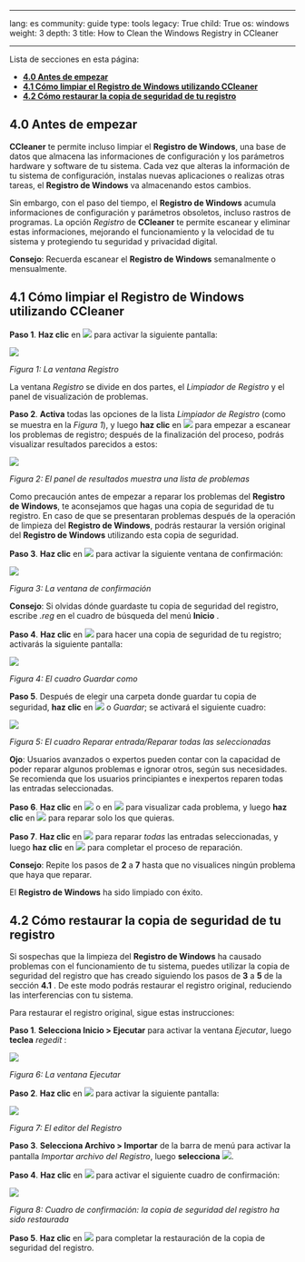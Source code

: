 

---

lang: es
community: guide
type: tools
legacy: True
child: True
os: windows
weight: 3
depth: 3
title: How to Clean the Windows Registry in CCleaner

---

Lista de secciones en esta página:  

- [**4.0 Antes de empezar**](#4.0)
- [**4.1 Cómo limpiar el Registro de Windows utilizando CCleaner**](#4.1)
- [**4.2 Cómo restaurar la copia de seguridad de tu registro**](#4.2)

<a name="4.0"></a>
## 4.0 Antes de empezar ##

**CCleaner** te permite incluso limpiar el **Registro de Windows**, una base de datos que almacena las informaciones de configuración y los parámetros hardware y software de tu sistema. Cada vez que alteras la información de tu sistema de configuración, instalas nuevas aplicaciones o realizas otras tareas, el **Registro de Windows** va almacenando estos cambios. 

Sin embargo, con el paso del tiempo, el **Registro de Windows** acumula informaciones de configuración y parámetros obsoletos, incluso rastros de programas. La opción *Registro* de **CCleaner** te permite escanear y eliminar estas informaciones, mejorando el funcionamiento y la velocidad de tu sistema y protegiendo tu seguridad y  privacidad digital.  

**Consejo**: Recuerda escanear el **Registro de Windows** semanalmente o mensualmente. 

<a name="4.1"></a>
## 4.1 Cómo limpiar el Registro de Windows utilizando CCleaner ##

**Paso 1**. **Haz clic** en ![](/sbox/screen/ccleaner-es-1/30.png) para activar la siguiente pantalla:

![](/sbox/screen/ccleaner-es-1/31.png)

*Figura 1: La ventana Registro*

La ventana *Registro* se divide en dos partes, el *Limpiador de Registro* y el panel de visualización de problemas.

**Paso 2**. **Activa** todas las opciones de la lista *Limpiador de Registro* (como se muestra en la *Figura 1*), y luego **haz clic** en ![](/sbox/screen/ccleaner-es-1/32.png) para empezar a escanear los problemas de registro; después de la finalización del proceso, podrás visualizar resultados parecidos a estos:

![](/sbox/screen/ccleaner-es-1/33.png)

*Figura 2: El panel de resultados muestra una lista de problemas* 

Como precaución antes de empezar a reparar los problemas del **Registro de Windows**, te aconsejamos que hagas una copia de seguridad de tu registro. En caso de que se presentaran problemas después de la operación de limpieza del **Registro de Windows**, podrás restaurar la versión original del **Registro de Windows** utilizando esta copia de seguridad.

**Paso 3**. **Haz clic** en ![](/sbox/screen/ccleaner-es-1/34.png) para activar la siguiente ventana de confirmación:

![](/sbox/screen/ccleaner-es-1/35.png)

*Figura 3: La ventana de confirmación*

**Consejo**: Si olvidas dónde guardaste tu copia de seguridad del registro, escribe *.reg* en  el cuadro de búsqueda del menú **Inicio** .  

**Paso 4**. **Haz clic** en ![](/sbox/screen/ccleaner-es-1/36.png) para hacer una copia de seguridad de tu registro; activarás la siguiente pantalla:

![](/sbox/screen/ccleaner-es-1/37.png)

*Figura 4: El cuadro Guardar como*

**Paso 5**. Después de elegir una carpeta donde guardar tu copia de seguridad, **haz clic** en ![](/sbox/screen/ccleaner-es-1/38.png) o *Guardar*; se activará el siguiente cuadro:

![](/sbox/screen/ccleaner-es-1/39.png)

*Figura 5: El cuadro Reparar entrada/Reparar todas las seleccionadas*

**Ojo**: Usuarios avanzados o expertos pueden contar con la capacidad de poder reparar algunos problemas e ignorar otros, según sus necesidades. Se recomienda que los usuarios principiantes e inexpertos reparen todas las entradas seleccionadas.

**Paso 6**. **Haz clic** en ![](/sbox/screen/ccleaner-es-1/40.png) o en ![](/sbox/screen/ccleaner-es-1/41.png) para visualizar cada problema, y luego **haz clic** en ![](/sbox/screen/ccleaner-es-1/42.png) para reparar solo los que quieras.

**Paso 7**. **Haz clic** en ![](/sbox/screen/ccleaner-es-1/43.png) para reparar *todas* las entradas seleccionadas, y luego **haz clic** en ![](/sbox/screen/ccleaner-es-1/44.png) para completar el proceso de reparación.

**Consejo**: Repite los pasos de **2** a **7** hasta que no visualices ningún problema que haya que reparar.

El **Registro de Windows** ha sido limpiado con éxito.

<a name="4.2"></a>
## 4.2 Cómo restaurar la copia de seguridad de tu registro ##

Si sospechas que la limpieza del **Registro de Windows** ha causado problemas con el funcionamiento de tu sistema, puedes utilizar la copia de seguridad del registro que has creado siguiendo los pasos de **3** a **5** de la sección **4.1** . De este modo podrás restaurar el registro original, reduciendo las interferencias con tu sistema.

Para restaurar el registro original, sigue estas instrucciones:

**Paso 1**. **Selecciona Inicio > Ejecutar** para activar la ventana *Ejecutar*, luego **teclea** *regedit* :

![](/sbox/screen/ccleaner-es-1/45.png)

*Figura 6: La ventana Ejecutar*

**Paso 2**. **Haz clic** en ![](/sbox/screen/ccleaner-es-1/22.png) para activar la siguiente pantalla:

![](/sbox/screen/ccleaner-es-1/46.png)

*Figura 7: El editor del Registro*

**Paso 3**. **Selecciona Archivo > Importar** de la barra de menú para activar la pantalla *Importar archivo del Registro*, luego **selecciona** ![](/sbox/screen/ccleaner-es-1/47.png).

**Paso 4**. **Haz clic** en ![](/sbox/screen/ccleaner-es-1/48.png) para activar el siguiente cuadro de confirmación:

![](/sbox/screen/ccleaner-es-1/49.png)

*Figura 8: Cuadro de confirmación: la copia de seguridad del registro ha sido restaurada*

**Paso 5**. **Haz clic** en ![](/sbox/screen/ccleaner-es-1/22.png) para completar la restauración de la copia de seguridad del registro.

